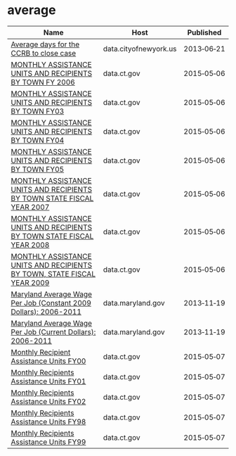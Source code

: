 # average

Name | Host | Published
---- | ---- | ---------
[Average days for the CCRB to close case](../datasets/sd9s-b3hd.md) | data.cityofnewyork.us | 2013&#x2011;06&#x2011;21
[MONTHLY ASSISTANCE UNITS AND RECIPIENTS BY TOWN FY 2006](../datasets/73sy-vvz7.md) | data.ct.gov | 2015&#x2011;05&#x2011;06
[MONTHLY ASSISTANCE UNITS AND RECIPIENTS BY TOWN FY03](../datasets/d2gy-qyu3.md) | data.ct.gov | 2015&#x2011;05&#x2011;06
[MONTHLY ASSISTANCE UNITS AND RECIPIENTS BY TOWN FY04](../datasets/g9s8-wdcq.md) | data.ct.gov | 2015&#x2011;05&#x2011;06
[MONTHLY ASSISTANCE UNITS AND RECIPIENTS BY TOWN FY05](../datasets/ffti-3zst.md) | data.ct.gov | 2015&#x2011;05&#x2011;06
[MONTHLY ASSISTANCE UNITS AND RECIPIENTS BY TOWN STATE FISCAL YEAR 2007](../datasets/yf8e-3hwz.md) | data.ct.gov | 2015&#x2011;05&#x2011;06
[MONTHLY ASSISTANCE UNITS AND RECIPIENTS BY TOWN STATE FISCAL YEAR 2008](../datasets/c9fg-6zhq.md) | data.ct.gov | 2015&#x2011;05&#x2011;06
[MONTHLY ASSISTANCE UNITS AND RECIPIENTS BY TOWN, STATE FISCAL YEAR 2009](../datasets/9r6j-9p8n.md) | data.ct.gov | 2015&#x2011;05&#x2011;06
[Maryland Average Wage Per Job (Constant 2009 Dollars): 2006-2011](../datasets/s5ct-e4qp.md) | data.maryland.gov | 2013&#x2011;11&#x2011;19
[Maryland Average Wage Per Job (Current Dollars): 2006-2011](../datasets/mk5a-nf44.md) | data.maryland.gov | 2013&#x2011;11&#x2011;19
[Monthly Recipient Assistance Units FY00](../datasets/bkzu-kfvt.md) | data.ct.gov | 2015&#x2011;05&#x2011;07
[Monthly Recipients Assistance Units FY01](../datasets/6eai-w4xp.md) | data.ct.gov | 2015&#x2011;05&#x2011;07
[Monthly Recipients Assistance Units FY02](../datasets/8kmg-4n6q.md) | data.ct.gov | 2015&#x2011;05&#x2011;07
[Monthly Recipients Assistance Units FY98](../datasets/37dh-r83m.md) | data.ct.gov | 2015&#x2011;05&#x2011;07
[Monthly Recipients Assistance Units FY99](../datasets/tewy-5stv.md) | data.ct.gov | 2015&#x2011;05&#x2011;07

